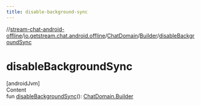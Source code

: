 ```yaml
---
title: disable-background-sync
---
```

//[stream-chat-android-offline](../../../../index.md)/[io.getstream.chat.android.offline](../../index.md)/[ChatDomain](../index.md)/[Builder](index.md)/[disableBackgroundSync](disableBackgroundSync.md)



# disableBackgroundSync  
[androidJvm]  
Content  
fun [disableBackgroundSync](disableBackgroundSync.md)(): [ChatDomain.Builder](index.md)  



